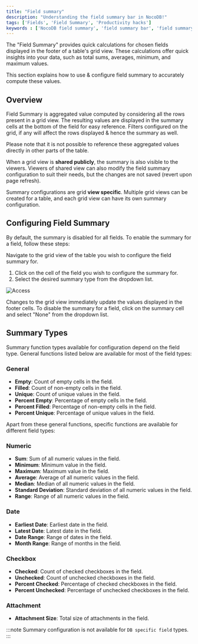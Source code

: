 ```yaml
---
title: "Field summary"
description: "Understanding the field summary bar in NocoDB!"
tags: ['Fields', 'Field Summary', 'Productivity hacks']
keywords : ['NocoDB field summary', 'field summary bar', 'field summary in nocoDB']
---
```


The "Field Summary" provides quick calculations for chosen fields displayed in the footer of a table's grid view. These calculations offer quick insights into your data, such as total sums, averages, minimum, and maximum values.

This section explains how to use & configure field summary to accurately compute these values.


## Overview

Field Summary is aggregated value computed by considering all the rows present in a grid view. The resulting values are displayed in the summary cells at the bottom of the field for easy reference. Filters configured on the grid, if any will affect the rows displayed & hence the summary as well.

Please note that it is not possible to reference these aggregated values directly in other parts of the table.

When a grid view is **shared publicly**, the summary  is also visible to the viewers. Viewers of shared view can also modify the field summary configuration to suit their needs, but the changes are not saved (revert upon page refresh).

Summary configurations are grid **view specific**. Multiple grid views can be created for a table, and each grid view can have its own summary configuration.


## Configuring Field Summary 

By default, the summary is disabled for all fields. To enable the summary for a field, follow these steps:

Navigate to the grid view of the table you wish to configure the field summary for.
1. Click on the cell of the field you wish to configure the summary for.
2. Select the desired summary type from the dropdown list.

![Access](/img/v2/fields/field-summary-/field-summary--1.png)

Changes to the grid view immediately update the values displayed in the footer cells. To disable the summary for a field, click on the summary cell and select "None" from the dropdown list.


## Summary Types

Summary function types available for configuration depend on the field type. General functions listed below are available for most of the field types:

### General
- **Empty**: Count of empty cells in the field.
- **Filled**: Count of non-empty cells in the field.
- **Unique**: Count of unique values in the field.
- **Percent Empty**: Percentage of empty cells in the field.
- **Percent Filled**: Percentage of non-empty cells in the field.
- **Percent Unique**: Percentage of unique values in the field.

Apart from these general functions, specific functions are available for different field types:

### Numeric
- **Sum**: Sum of all numeric values in the field.
- **Minimum**: Minimum value in the field.
- **Maximum**: Maximum value in the field.
- **Average**: Average of all numeric values in the field.
- **Median**: Median of all numeric values in the field.
- **Standard Deviation**: Standard deviation of all numeric values in the field.
- **Range**: Range of all numeric values in the field.

### Date
- **Earliest Date**: Earliest date in the field.
- **Latest Date**: Latest date in the field.
- **Date Range**: Range of dates in the field.
- **Month Range**: Range of months in the field.

### Checkbox
- **Checked**: Count of checked checkboxes in the field.
- **Unchecked**: Count of unchecked checkboxes in the field.
- **Percent Checked**: Percentage of checked checkboxes in the field.
- **Percent Unchecked**: Percentage of unchecked checkboxes in the field.

### Attachment
- **Attachment Size**: Total size of attachments in the field.

:::note
Summary configuration is not available for `DB specific field` types.
:::

